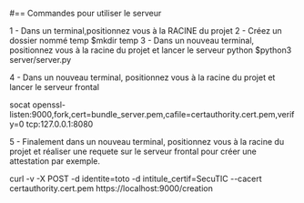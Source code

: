 #== Commandes pour utiliser le serveur

1 - Dans un terminal,positionnez vous à la RACINE du projet
2 - Créez un dossier nommé temp $mkdir temp
3 - Dans un nouveau terminal, positionnez vous à la racine du projet et lancer le serveur python
$python3 server/server.py

4 - Dans un nouveau terminal, positionnez vous à la racine du projet et lancer le serveur frontal

socat openssl-listen:9000,fork,cert=bundle_server.pem,cafile=certauthority.cert.pem,verify=0 tcp:127.0.0.1:8080

5 - Finalement dans un nouveau terminal, positionnez vous à la racine du projet et réaliser une requete sur le serveur frontal pour créer une attestation par exemple.

curl -v -X POST -d identite=toto -d intitule_certif=SecuTIC --cacert certauthority.cert.pem https://localhost:9000/creation
